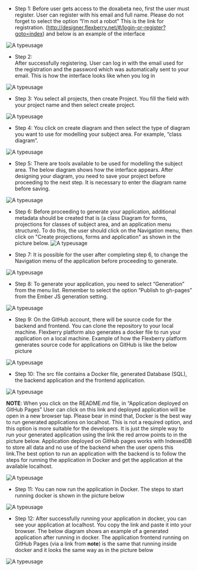 * Step 1:
Before user gets access to the doxabeta neo, first the user must register. User can register with his email and full name. Please do not forget to select the option “I’m not a robot” This is the link for registration. (http://designer.flexberry.net/#/login-or-register?goto=index) and below is an example of the interface

![A typeusage](/Diagrams/doxabeta-neo-registration.png)

* Step 2:  
After successfully registering. User can log in with the email used for the registration and the password which was automatically sent to your email. This is how the interface looks like when you log in

![A typeusage](/Diagrams/doxabeta-neo-after-login.png)

* Step 3:
You select all projects, then create Project. You fill the field with your project name and then select create project.

![A typeusage](/Diagrams/doxabeta-neo-creating-project.png)

* Step 4:
You click on create diagram and then select the type of diagram you want to use for modelling your subject area. For example, “class diagram”.

![A typeusage](/Diagrams/doxabeta-neo-select-type-diagram.png)

* Step 5:
There are tools available to be used for modelling the subject area. The below diagram shows how the interface appears. After designing your diagram, you need to save your project before proceeding to the next step. It is necessary to enter the diagram name before saving.

![A typeusage](/Diagrams/doxabeta-neo-designing-interface.png)

* Step 6: 
Before proceeding to generate your application, additional metadata should be created that is (a class Diagram for forms, projections for classes of subject area, and an application menu structure). To do this, the user should click on the Navigation menu, then click on "Create projections, forms and application" as shown in the picture below. 
![A typeusage](/Diagrams/doxabeta-neo-navigation.png)

* Step 7:
It is possible for the user after completing step 6, to change the Navigation menu of the application before proceeding to generate.

![A typeusage](/Diagrams/doxabeta-neo-navigation-menu.png)

* Step 8: 
To generate your application, you need to select “Generation” from the menu list. Remember to select the option “Publish to gh-pages” from the Ember JS generation setting.

![A typeusage](/Diagrams/doxabeta-neo-generation.png)

* Step 9: 
On the GitHub account, there will be source code for the backend and frontend. You can clone the repository to your local machine. Flexberry platform also generates a docker file to run your application on a local machine. Example of how the Flexberry platform generates source code for applications on GitHub is like the below picture

![A typeusage](/Diagrams/doxabeta-neo-generation.png)

* Step 10:
The src file contains a Docker file, generated Database (SQL), the backend application and the frontend application.

![A typeusage](/Diagrams/doxabeta-neo-src.png)

**NOTE**: 
When you click on the README.md file, in “Application deployed on GitHub Pages” User can click on this link and deployed application will be open in a new browser tap. Please bear in mind that, Docker is the best way to run generated applications on localhost. This is not a required option, and this option is more suitable for the developers. It is just the simple way to run your generated application using the link the red arrow points to in the picture below. Application deployed on GitHub pages works with IndexedDB to store all data and no use of the backend when the user opens this link.The best option to run an application with the backend is to follow the steps for running the application in Docker and get the application at the available localhost.

![A typeusage](/Diagrams/doxabeta-neo-appnote.png)

* Step 11:
You can now run the application in Docker. The steps to start running docker is shown in the picture below

![A typeusage](/Diagrams/doxabeta-neo-run-docker-files.png)

* Step 12:
After successfully running your application in docker, you can see your application at localhost. You copy the link and paste it into your browser. The below diagram shows an example of a generated application after running in docker. The application frontend running on GitHub Pages (via a link from **note**) is the same that running inside docker and it looks the same way as in the picture below

![A typeusage](/Diagrams/doxabeta-neo-generated-app.png)